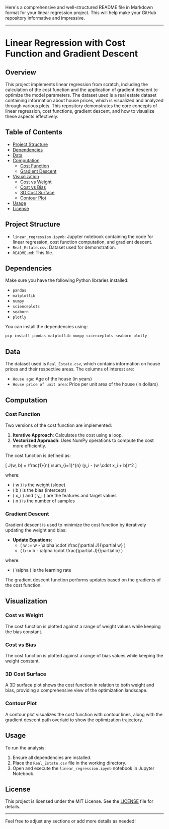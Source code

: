 Here's a comprehensive and well-structured README file in Markdown format for your linear regression project. This will help make your GitHub repository informative and impressive.

---

# Linear Regression with Cost Function and Gradient Descent

## Overview

This project implements linear regression from scratch, including the calculation of the cost function and the application of gradient descent to optimize the model parameters. The dataset used is a real estate dataset containing information about house prices, which is visualized and analyzed through various plots. This repository demonstrates the core concepts of linear regression, cost functions, gradient descent, and how to visualize these aspects effectively.

## Table of Contents

- [Project Structure](#project-structure)
- [Dependencies](#dependencies)
- [Data](#data)
- [Computation](#computation)
  - [Cost Function](#cost-function)
  - [Gradient Descent](#gradient-descent)
- [Visualization](#visualization)
  - [Cost vs Weight](#cost-vs-weight)
  - [Cost vs Bias](#cost-vs-bias)
  - [3D Cost Surface](#3d-cost-surface)
  - [Contour Plot](#contour-plot)
- [Usage](#usage)
- [License](#license)

## Project Structure

- `linear_regression.ipynb`: Jupyter notebook containing the code for linear regression, cost function computation, and gradient descent.
- `Real_Estate.csv`: Dataset used for demonstration.
- `README.md`: This file.

## Dependencies

Make sure you have the following Python libraries installed:

- `pandas`
- `matplotlib`
- `numpy`
- `scienceplots`
- `seaborn`
- `plotly`

You can install the dependencies using:

```bash
pip install pandas matplotlib numpy scienceplots seaborn plotly
```

## Data

The dataset used is `Real_Estate.csv`, which contains information on house prices and their respective areas. The columns of interest are:

- `House age`: Age of the house (in years)
- `House price of unit area`: Price per unit area of the house (in dollars)

## Computation

### Cost Function

Two versions of the cost function are implemented:

1. **Iterative Approach**: Calculates the cost using a loop.
2. **Vectorized Approach**: Uses NumPy operations to compute the cost more efficiently.

The cost function is defined as:

\[ J(w, b) = \frac{1}{n} \sum_{i=1}^{n} (y_i - (w \cdot x_i + b))^2 \]

where:
- \( w \) is the weight (slope)
- \( b \) is the bias (intercept)
- \( x_i \) and \( y_i \) are the features and target values
- \( n \) is the number of samples

### Gradient Descent

Gradient descent is used to minimize the cost function by iteratively updating the weight and bias:

- **Update Equations**:
  - \( w := w - \alpha \cdot \frac{\partial J}{\partial w} \)
  - \( b := b - \alpha \cdot \frac{\partial J}{\partial b} \)

where:
- \( \alpha \) is the learning rate

The gradient descent function performs updates based on the gradients of the cost function.

## Visualization

### Cost vs Weight

The cost function is plotted against a range of weight values while keeping the bias constant.

### Cost vs Bias

The cost function is plotted against a range of bias values while keeping the weight constant.

### 3D Cost Surface

A 3D surface plot shows the cost function in relation to both weight and bias, providing a comprehensive view of the optimization landscape.

### Contour Plot

A contour plot visualizes the cost function with contour lines, along with the gradient descent path overlaid to show the optimization trajectory.

## Usage

To run the analysis:

1. Ensure all dependencies are installed.
2. Place the `Real_Estate.csv` file in the working directory.
3. Open and execute the `linear_regression.ipynb` notebook in Jupyter Notebook.

## License

This project is licensed under the MIT License. See the [LICENSE](LICENSE) file for details.

---

Feel free to adjust any sections or add more details as needed!
